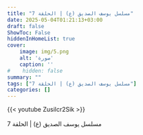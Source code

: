 ```yaml
---
title: "مسلسل يوسف الصديق (ع) | الحلقة 7"
date: 2025-05-04T01:21:13+03:00
draft: false
ShowToc: False
hiddenInHomeList: true
cover:
    image: img/5.png
    alt: 'صورة'
    caption: ''
#    hidden: false
summary: ""
tags: ["مسلسل يوسف الصديق (ع) | الحلقة 7"]
categories: []
---
```


{{< youtube Zusilcr2Sik >}}  
 <br>
مسلسل يوسف الصديق (ع) | الحلقة 7